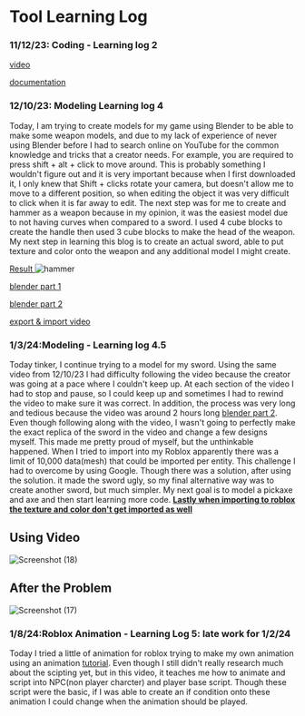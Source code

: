 # Tool Learning Log
### 11/12/23: Coding - Learning log 2

[video](https://www.youtube.com/watch?t=5309&v=1srFmjt1Ib0&feature=youtu.be)

[documentation](https://create.roblox.com/docs/tutorials)


### 12/10/23: Modeling Learning log 4
Today, I am trying to create models for my game using Blender to be able to make some weapon models, and due to my lack of experience of never using Blender before I had to search online on YouTube for the common knowledge and tricks that a creator needs. For example, you are required to press shift + alt + click to move around. This is probably something I wouldn't figure out and it is very important because when I first downloaded it, I only knew that Shift + clicks rotate your camera, but doesn't allow me to move to a different position, so when editing the object it was very difficult to click when it is far away to edit. The next step was for me to create and hammer as a weapon because in my opinion, it was the easiest model due to not having curves when compared to a sword. I used 4 cube blocks to create the handle then used 3 cube blocks to make the head of the weapon. My next step in learning this blog is to create an actual sword, able to put texture and color onto the weapon and any additional model I might create.

<ins> Result </ins>
![hammer](https://github.com/jimingz9380/apcsa-freedom-project/assets/91745086/0f26da84-1544-4b5f-ae99-bb519c6b7a62)

[blender part 1](https://www.youtube.com/watch?v=98qKfdJRzr0)

[blender part 2](https://www.youtube.com/watch?v=xr1lgLAragg)

[export & import video](https://www.youtube.com/watch?v=vbXVLmSpQe4)

### 1/3/24:Modeling - Learning log 4.5 
Today tinker, I continue trying to a model for my sword. Using the same video from 12/10/23 I had difficulty following the video because the creator was going at a pace where I couldn't keep up. At each section of the video I had to stop and pause, so I could keep up and sometimes I had to rewind the video to make sure it was correct. In addition, the process was very long and tedious because the video was around 2 hours long [blender part 2](https://www.youtube.com/watch?v=xr1lgLAragg). Even though following along with the video, I wasn't going to perfectly make the exact replica of the sword in the video and change a few designs myself. This made me pretty proud of myself, but the unthinkable happened. When I tried to import into my Roblox apparently there was a limit of 10,000 data(mesh) that could be imported per entity. This challenge I had to overcome by using Google. Though there was a solution, after using the solution. it made the sword ugly, so my final alternative way was to create another sword, but much simpler. My next goal is to model a pickaxe and axe and then start learning more code. **<ins>Lastly when importing to roblox the texture and color don't get imported as well</ins>**


## Using Video
![Screenshot (18)](https://github.com/jimingz9380/apcsa-freedom-project/assets/91745086/7e13ae8e-a56e-499b-9661-0b26ddeda042)

## After the Problem
![Screenshot (17)](https://github.com/jimingz9380/apcsa-freedom-project/assets/91745086/c7fee1ef-a978-4902-9b3e-656aec6ae448)

### 1/8/24:Roblox Animation - Learning Log 5: late work for 1/2/24
Today I tried a little of animation for roblox trying to make my own animation using an animation [tutorial](https://www.bing.com/videos/riverview/relatedvideo?q=how+to+make+animation+in+roblox+studios&mid=AFCAE11AAE636ECAA926AFCAE11AAE636ECAA926&FORM=VIRE). Even though  I still didn't really research much about the scipting yet, but in this video, it teaches me how to animate and script into NPC(non player charcter) and player base script. Though these script were the basic, if I was able to create an if condition onto these animation I could change when the animation should be played.

